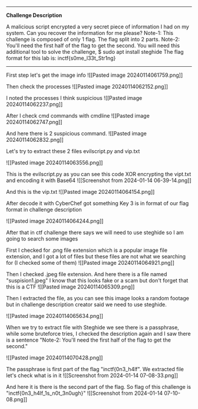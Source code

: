
------------------------------

**Challenge Description**

A malicious script encrypted a very secret piece of information I had on my system. Can you recover the information for me please?
Note-1: This challenge is composed of only 1 flag. The flag split into 2 parts.
Note-2: You'll need the first half of the flag to get the second.
You will need this additional tool to solve the challenge,
$ sudo apt install steghide
The flag format for this lab is: inctf{s0me_l33t_Str1ng}

---------------------------


First step let's get the image info
![[Pasted image 20240114061759.png]]

Then check the processes
![[Pasted image 20240114062152.png]]

I noted the processes I think suspicious
![[Pasted image 20240114062237.png]]

After I check cmd commands with cmdline 
![[Pasted image 20240114062747.png]]

And here there is 2 suspicious command. 
![[Pasted image 20240114062832.png]]

Let's try to extract these 2 files evilscript.py and vip.txt

![[Pasted image 20240114063556.png]]

This is the evilscript.py as you can see this code XOR encrypting the vipt.txt and encoding it with Base64
![[Screenshot from 2024-01-14 06-39-14.png]]

And this is the vip.txt
![[Pasted image 20240114064154.png]]

After decode it with CyberChef got something Key 3 is in format of our flag format in challenge description

![[Pasted image 20240114064244.png]]

After that in ctf challenge there says we will need to use steghide so I am going to search some images

First I checked for .png file extension which is a popular image file extension, and I got a lot of files but these files are not what we searching for (I checked some of them)
![[Pasted image 20240114064921.png]]

Then I checked .jpeg file extension. And here there is a file named "suspision1.jpeg" I know that this looks fake or a scam but don't forget that this is a CTF
![[Pasted image 20240114065309.png]]

Then I extracted the file, as you can see this image looks a random footage but in challenge description creator said we need to use steghide. 

![[Pasted image 20240114065634.png]]

When we try to extract file with Steghide we see there is a passphrase, while some bruteforce tries, I checked the description again and I saw there is a sentence "Note-2: You'll need the first half of the flag to get the second."

![[Pasted image 20240114070428.png]]

The passphrase is first part of the flag "inctf{0n3_h4lf". We extracted file let's check what is in it
![[Screenshot from 2024-01-14 07-08-33.png]]

And here it is there is the second part of the flag. So flag of this challenge is  "inctf{0n3_h4lf_1s_n0t_3n0ugh}"
![[Screenshot from 2024-01-14 07-10-08.png]]